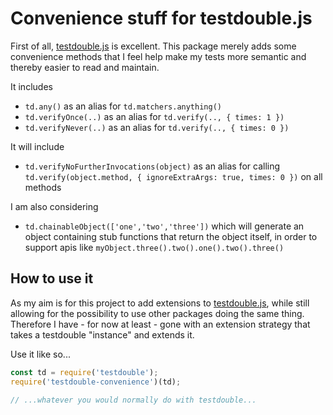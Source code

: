 Convenience stuff for testdouble.js
===================================

First of all, [testdouble.js](https://github.com/testdouble/testdouble.js) is excellent. This package merely adds some convenience methods that I feel help make my tests more semantic and thereby easier to read and maintain.

It includes

- `td.any()` as an alias for `td.matchers.anything()`
- `td.verifyOnce(..)` as an alias for `td.verify(.., { times: 1 })`
- `td.verifyNever(..)` as an alias for `td.verify(.., { times: 0 })`

It will include

- `td.verifyNoFurtherInvocations(object)` as an alias for calling `td.verify(object.method, { ignoreExtraArgs: true, times: 0 })` on all methods

I am also considering

- `td.chainableObject(['one','two','three'])` which will generate an object containing stub functions that return the object itself, in order to support apis like `myObject.three().two().one().two().three()`


## How to use it

As my aim is for this project to add extensions to [testdouble.js](https://github.com/testdouble/testdouble.js), while still
allowing for the possibility to use other packages doing the same thing. Therefore I have - for now at least - gone with
an extension strategy that takes a testdouble "instance" and extends it.

Use it like so...

```javascript
const td = require('testdouble');
require('testdouble-convenience')(td);

// ...whatever you would normally do with testdouble...
```
